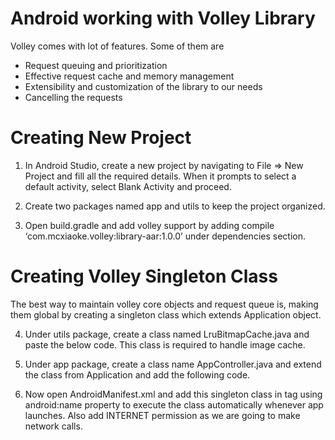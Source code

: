 # Android working with Volley Library

Volley comes with lot of features. Some of them are
- Request queuing and prioritization
- Effective request cache and memory management
- Extensibility and customization of the library to our needs
- Cancelling the requests


# Creating New Project
1. In Android Studio, create a new project by navigating to File ⇒ New Project and fill all the required details. When it prompts to select a default activity, select Blank Activity and proceed.

2. Create two packages named app and utils to keep the project organized.

3. Open build.gradle and add volley support by adding
compile ‘com.mcxiaoke.volley:library-aar:1.0.0’ under dependencies section.

# Creating Volley Singleton Class

The best way to maintain volley core objects and request queue is, making them global by creating a singleton class which extends Application object.

4. Under utils package, create a class named LruBitmapCache.java and paste the below code. This class is required to handle image cache.

5. Under app package, create a class name AppController.java and extend the class from Application and add the following code.

6. Now open AndroidManifest.xml and add this singleton class in <application> tag using android:name property to execute the class automatically whenever app launches. Also add INTERNET permission as we are going to make network calls.
